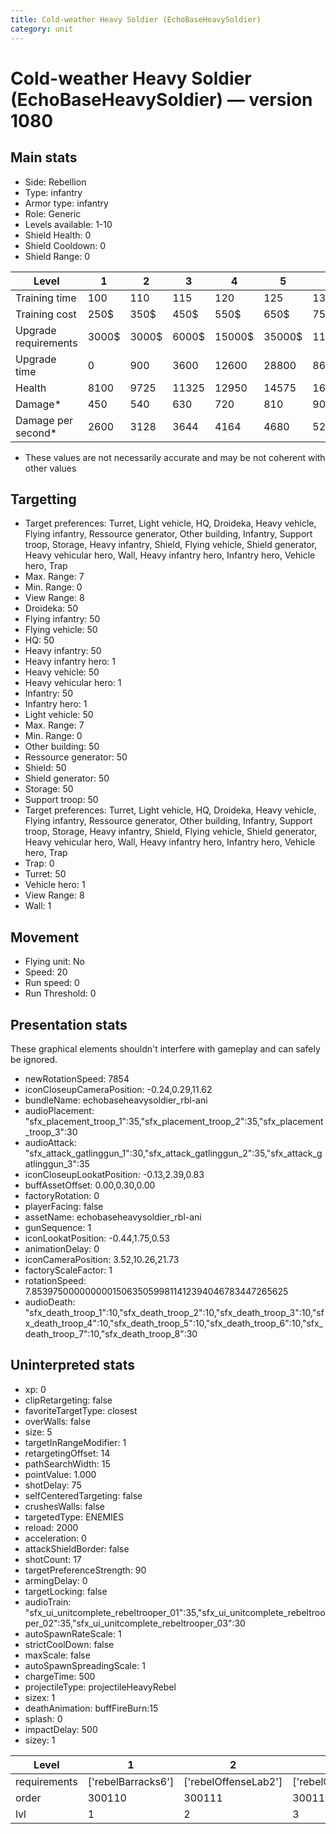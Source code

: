```yaml
---
title: Cold-weather Heavy Soldier (EchoBaseHeavySoldier)
category: unit
---
```


# Cold-weather Heavy Soldier (EchoBaseHeavySoldier) — version 1080

## Main stats

  * Side: Rebellion
  * Type: infantry
  * Armor type: infantry
  * Role: Generic
  * Levels available: 1-10
  * Shield Health: 0
  * Shield Cooldown: 0
  * Shield Range: 0

|Level               |1    |2    |3    |4     |5     |6      |7      |8      |9       |10      |
|--------------------|-----|-----|-----|------|------|-------|-------|-------|--------|--------|
|Training time       |100  |110  |115  |120   |125   |130    |135    |140    |145     |150     |
|Training cost       |250$ |350$ |450$ |550$  |650$  |750$   |850$   |1000$  |1050$   |1150$   |
|Upgrade requirements|3000$|3000$|6000$|15000$|35000$|115000$|175000$|350000$|1000000$|2000000$|
|Upgrade time        |0    |900  |3600 |12600 |28800 |86400  |172800 |302400 |432000  |777600  |
|Health              |8100 |9725 |11325|12950 |14575 |16200  |17800  |19425  |21050   |24300   |
|Damage*             |450  |540  |630  |720   |810   |900    |980    |1080   |1160    |1340    |
|Damage per second*  |2600 |3128 |3644 |4164  |4680  |5200   |5728   |6244   |6764    |7800    |

* These values are not necessarily accurate and may be not coherent with other values

## Targetting

  * Target preferences: Turret, Light vehicle, HQ, Droideka, Heavy vehicle, Flying infantry, Ressource generator, Other building, Infantry, Support troop, Storage, Heavy infantry, Shield, Flying vehicle, Shield generator, Heavy vehicular hero, Wall, Heavy infantry hero, Infantry hero, Vehicle hero, Trap
  * Max. Range: 7
  * Min. Range: 0
  * View Range: 8
  * Droideka: 50
  * Flying infantry: 50
  * Flying vehicle: 50
  * HQ: 50
  * Heavy infantry: 50
  * Heavy infantry hero: 1
  * Heavy vehicle: 50
  * Heavy vehicular hero: 1
  * Infantry: 50
  * Infantry hero: 1
  * Light vehicle: 50
  * Max. Range: 7
  * Min. Range: 0
  * Other building: 50
  * Ressource generator: 50
  * Shield: 50
  * Shield generator: 50
  * Storage: 50
  * Support troop: 50
  * Target preferences: Turret, Light vehicle, HQ, Droideka, Heavy vehicle, Flying infantry, Ressource generator, Other building, Infantry, Support troop, Storage, Heavy infantry, Shield, Flying vehicle, Shield generator, Heavy vehicular hero, Wall, Heavy infantry hero, Infantry hero, Vehicle hero, Trap
  * Trap: 0
  * Turret: 50
  * Vehicle hero: 1
  * View Range: 8
  * Wall: 1

## Movement

  * Flying unit: No
  * Speed: 20
  * Run speed: 0
  * Run Threshold: 0

## Presentation stats

These graphical elements shouldn't interfere with gameplay and can safely be ignored.

  * newRotationSpeed: 7854
  * iconCloseupCameraPosition: -0.24,0.29,11.62
  * bundleName: echobaseheavysoldier_rbl-ani
  * audioPlacement: "sfx_placement_troop_1":35,"sfx_placement_troop_2":35,"sfx_placement_troop_3":30
  * audioAttack: "sfx_attack_gatlinggun_1":30,"sfx_attack_gatlinggun_2":35,"sfx_attack_gatlinggun_3":35
  * iconCloseupLookatPosition: -0.13,2.39,0.83
  * buffAssetOffset: 0.00,0.30,0.00
  * factoryRotation: 0
  * playerFacing: false
  * assetName: echobaseheavysoldier_rbl-ani
  * gunSequence: 1
  * iconLookatPosition: -0.44,1.75,0.53
  * animationDelay: 0
  * iconCameraPosition: 3.52,10.26,21.73
  * factoryScaleFactor: 1
  * rotationSpeed: 7.8539750000000001506350599811412394046783447265625
  * audioDeath: "sfx_death_troop_1":10,"sfx_death_troop_2":10,"sfx_death_troop_3":10,"sfx_death_troop_4":10,"sfx_death_troop_5":10,"sfx_death_troop_6":10,"sfx_death_troop_7":10,"sfx_death_troop_8":30

## Uninterpreted stats

  * xp: 0
  * clipRetargeting: false
  * favoriteTargetType: closest
  * overWalls: false
  * size: 5
  * targetInRangeModifier: 1
  * retargetingOffset: 14
  * pathSearchWidth: 15
  * pointValue: 1.000
  * shotDelay: 75
  * selfCenteredTargeting: false
  * crushesWalls: false
  * targetedType: ENEMIES
  * reload: 2000
  * acceleration: 0
  * attackShieldBorder: false
  * shotCount: 17
  * targetPreferenceStrength: 90
  * armingDelay: 0
  * targetLocking: false
  * audioTrain: "sfx_ui_unitcomplete_rebeltrooper_01":35,"sfx_ui_unitcomplete_rebeltrooper_02":35,"sfx_ui_unitcomplete_rebeltrooper_03":30
  * autoSpawnRateScale: 1
  * strictCoolDown: false
  * maxScale: false
  * autoSpawnSpreadingScale: 1
  * chargeTime: 500
  * projectileType: projectileHeavyRebel
  * sizex: 1
  * deathAnimation: buffFireBurn:15
  * splash: 0
  * impactDelay: 500
  * sizey: 1

|Level       |1                 |2                   |3                   |4                   |5                   |6                   |7                   |8                   |9                   |10                   |
|------------|------------------|--------------------|--------------------|--------------------|--------------------|--------------------|--------------------|--------------------|--------------------|---------------------|
|requirements|['rebelBarracks6']|['rebelOffenseLab2']|['rebelOffenseLab3']|['rebelOffenseLab4']|['rebelOffenseLab5']|['rebelOffenseLab6']|['rebelOffenseLab7']|['rebelOffenseLab8']|['rebelOffenseLab9']|['rebelOffenseLab10']|
|order       |300110            |300111              |300112              |300113              |300114              |300115              |300116              |300117              |300118              |300119               |
|lvl         |1                 |2                   |3                   |4                   |5                   |6                   |7                   |8                   |9                   |10                   |

